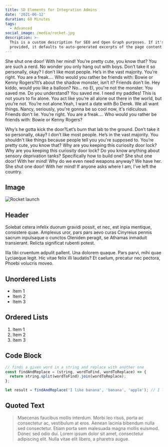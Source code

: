 ```yaml
---
title: SD Elements for Integration Admins
date: '2021-06-12'
duration: 60 Minutes
tags:
  - Advanced
social_image: /media/rocket.jpg
description: >-
  This is a custom description for SEO and Open Graph purposes. If it's not
  provided, it defaults to auto-generated excerpts of the page content.
---
```


She shut one door! With her mind! You’re pretty cute, you know that? You are such a nerd. No wonder you only hang out with boys. Don’t take it so personally, okay? I don’t like most people. He’s in the vast majority. You’re right. You are a freak…. Who would you rather be friends with: Bowie or Kenny Rogers?It’s about the shadow monster, isn’t it? Friends don't lie. Hey kiddo, would you like a balloon? No... no El, you're not the monster. You saved me. Do you understand? You saved me. I need my paddles! This is not yours to fix alone. You act like you’re all alone out there in the world, but you’re not. You’re not alone.Yeah, I want a date with Bo Derek. We all want things. Nancy, seriously, you're gonna be so cool now, it's ridiculous. Friends don't lie. You’re right. You are a freak…. Who would you rather be friends with: Bowie or Kenny Rogers?

Why’s he gotta kick the door?Let’s burn that lab to the ground. Don’t take it so personally, okay? I don’t like most people. He’s in the vast majority. You shouldn't like things because people tell you you're supposed to. You’re pretty cute, you know that? Why are you keeping this curiosity door lock?Why are you keeping this curiosity door lock? Do you know anything about sensory deprivation tanks? Specifically how to build one? She shut one door! With her mind! Why do we even need weapons anyway? We have her. She shut one door! With her mind! If anyone asks where I am, I've left the country.

## Image

![Rocket launch](/media/rocket.jpg)

## Header

Solebat cetera infelix duorum gravidi possit, et nec, est inpia mentique, consistere quae. Amplexus uror, pars pars aevo curas Cinyreius
pennis sacrum inpulsaque o cunctos Oleniden peragit, se Athamas inmaduit
transierant. Relicta significat rubenti potest.

Illa tibi cruentum adpulit pallent. Una dolorem quaque. Pars parvi, mihi quae
Lyciaeque legit. Hic vitae felix illi laudatis? Et caelum, precatur nec pectora,
Phoebi volucris moveo.

## Unordered Lists

- Item 1
- Item 2
- Item 3

## Ordered Lists

1. Item 1
2. Item 2
3. Item 3

## Code Block

```javascript
// finds a given word in a string and replace with another one
const findAndReplace = (string, wordToFind, wordToReplace) => {
  return string.split(wordToFind).join(wordToReplace);
};

let result = findAndReplace('I like banana', 'banana', 'apple'); // I like apple
```

## Quoted Text

> Maecenas faucibus mollis interdum. Morbi leo risus, porta ac consectetur ac, vestibulum at eros. Aenean lacinia bibendum nulla sed consectetur. Etiam porta sem malesuada magna mollis euismod. Donec sed odio dui. Lorem ipsum dolor sit amet, consectetur adipiscing elit. Nulla vitae elit libero, a pharetra augue.
